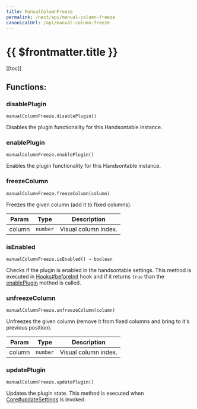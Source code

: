 ```yaml
---
title: ManualColumnFreeze
permalink: /next/api/manual-column-freeze
canonicalUrl: /api/manual-column-freeze
---
```


# {{ $frontmatter.title }}

[[toc]]
## Functions:

### disablePlugin
`manualColumnFreeze.disablePlugin()`

Disables the plugin functionality for this Handsontable instance.



### enablePlugin
`manualColumnFreeze.enablePlugin()`

Enables the plugin functionality for this Handsontable instance.



### freezeColumn
`manualColumnFreeze.freezeColumn(column)`

Freezes the given column (add it to fixed columns).


| Param | Type | Description |
| --- | --- | --- |
| column | <code>number</code> | Visual column index. |



### isEnabled
`manualColumnFreeze.isEnabled() ⇒ boolean`

Checks if the plugin is enabled in the handsontable settings. This method is executed in [Hooks#beforeInit](./Hooks/#beforeInit)
hook and if it returns `true` than the [enablePlugin](#ManualColumnFreeze+enablePlugin) method is called.



### unfreezeColumn
`manualColumnFreeze.unfreezeColumn(column)`

Unfreezes the given column (remove it from fixed columns and bring to it's previous position).


| Param | Type | Description |
| --- | --- | --- |
| column | <code>number</code> | Visual column index. |



### updatePlugin
`manualColumnFreeze.updatePlugin()`

Updates the plugin state. This method is executed when [Core#updateSettings](./Core/#updateSettings) is invoked.


